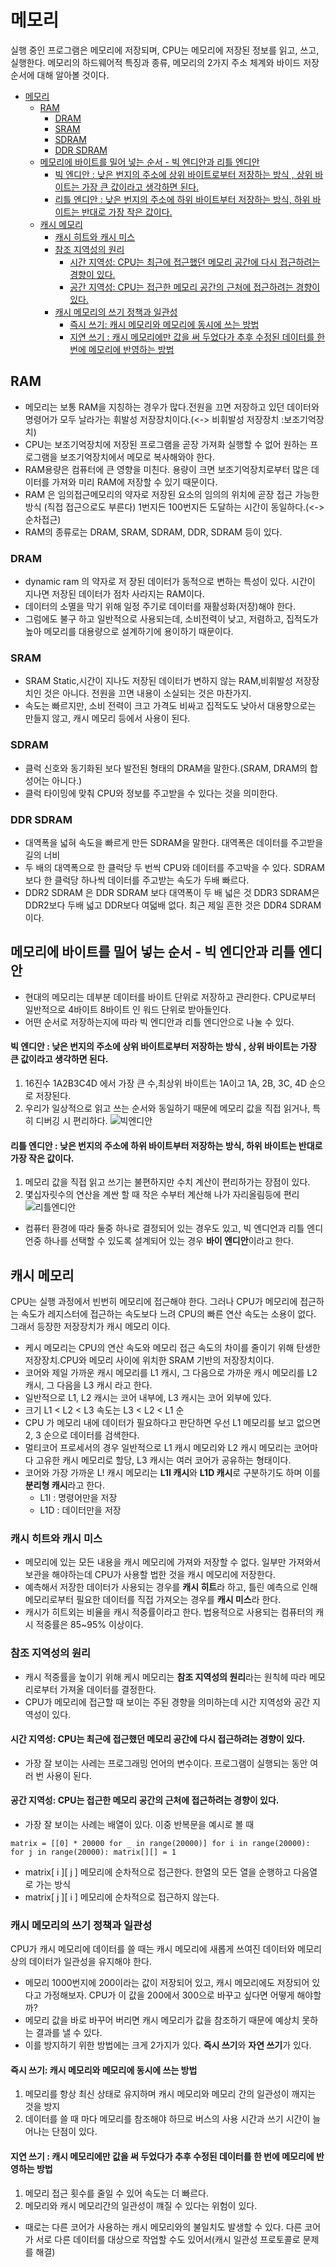 
# 메모리
실행 중인 프로그램은 메모리에 저장되며, CPU는 메모리에 저장된 정보를 읽고, 쓰고, 실행한다.
메모리의 하드웨어적 특징과 종류, 메모리의 2가지 주소 체계와 바이드 저장 순서에 대해 알아볼 것이다.

<!-- TOC -->
* [메모리](#메모리)
    * [RAM](#ram)
        * [DRAM](#dram)
        * [SRAM](#sram)
        * [SDRAM](#sdram)
        * [DDR SDRAM](#ddr-sdram)
    * [메모리에 바이트를 밀어 넣는 순서 - 빅 엔디안과 리틀 엔디안](#메모리에-바이트를-밀어-넣는-순서---빅-엔디안과-리틀-엔디안)
        * [빅 엔디안 :  낮은 번지의 주소에 상위 바이트로부터 저장하는 방식 , 상위 바이트는 가장 큰 값이라고 생각하면 된다.](#빅-엔디안--낮은-번지의-주소에-상위-바이트로부터-저장하는-방식--상위-바이트는-가장-큰-값이라고-생각하면-된다-)
        * [리틀 엔디안 : 낮은 번지의 주소에 하위 바이트부터 저장하는 방식, 하위 바이트는 반대로 가장 작은 값이다.](#리틀-엔디안--낮은-번지의-주소에-하위-바이트부터-저장하는-방식-하위-바이트는-반대로-가장-작은-값이다)
    * [캐시 메모리](#캐시-메모리)
        * [캐시 히트와 캐시 미스](#캐시-히트와-캐시-미스)
        * [참조 지역성의 원리](#참조-지역성의-원리)
            * [시간 지역성: CPU는 최근에 접근했던 메모리 공간에 다시 접근하려는 경향이 있다.](#시간-지역성-cpu는-최근에-접근했던-메모리-공간에-다시-접근하려는-경향이-있다)
            * [공간 지역성: CPU는 접근한 메모리 공간의 근처에 접근하려는 경향이 있다.](#공간-지역성-cpu는-접근한-메모리-공간의-근처에-접근하려는-경향이-있다-)
        * [캐시 메모리의 쓰기 정책과 일관성](#캐시-메모리의-쓰기-정책과-일관성)
            * [즉시 쓰기: 캐시 메모리와 메모리에 동시에 쓰는 방법](#즉시-쓰기-캐시-메모리와-메모리에-동시에-쓰는-방법)
            * [지연 쓰기 : 캐시 메모리에만 값을 써 두었다가 추후 수정된 데이터를 한 번에 메모리에 반영하는 방법](#지연-쓰기--캐시-메모리에만-값을-써-두었다가-추후-수정된-데이터를-한-번에-메모리에-반영하는-방법)
<!-- TOC -->

## RAM
- 메모리는 보통 RAM을 지칭하는 경우가 많다.전원을 끄면 저장하고 있던 데이터와 명령어가 모두 날라가는 휘발성 저장장치이다.(<-> 비휘발성 저장장치 :보조기억장치)
- CPU는 보조기억장치에 저장된 프로그램을 곧장 가져화 실행할 수 없어 원하는 프로그램을 보조기억장치에서 메모로 복사해와야 한다.
- RAM용량은 컴퓨터에 큰 영향을 미친다. 용량이 크면 보조기억장치로부터 많은 데이터를 가져와 미리 RAM에 저장할 수 있기 때문이다.
- RAM 은 임의접근메모리의 약자로 저장된 요소의 임의의 위치에 곧장 접근 가능한 방식 (직접 접근으로도 부른다) 1번지든 100번지든 도달하는 시간이 동일하다.(<->순차접근)
- RAM의 종류로는 DRAM, SRAM, SDRAM, DDR, SDRAM 등이 있다.
### DRAM
- dynamic ram 의 약자로 저 장된 데이터가 동적으로 변하는 특성이 있다. 시간이 지나면 저장된 데이터가 점차 사라지는 RAM이다.
- 데이터의 소멸을 막기 위해 일정 주기로 데이터를 재활성화(저장)해야 한다.
- 그럼에도 불구 하고 일반적으로 사용되는데, 소비전력이 낮고, 저렴하고, 집적도가 높아 메모리를 대용량으로 설계하기에 용이하기 때문이다.
### SRAM
- SRAM Static,시간이 지나도 저장된 데이터가 변하지 않는 RAM,비휘발성 저장장치인 것은 아니다. 전원을 끄면 내용이 소실되는 것은 마찬가지.
- 속도는 빠르지만, 소비 전력이 크고 가격도 비싸고 집적도도 낮아서 대용향으로는 만들지 않고, 캐시 메모리 등에서 사용이 된다.
### SDRAM
- 클럭 신호와 동기화된 보다 발전된 형태의 DRAM을 말한다.(SRAM, DRAM의 합성어는 아니다.)
- 클럭 타이밍에 맞춰 CPU와 정보를 주고받을 수 있다는 것을 의미한다.
### DDR SDRAM
- 대역폭을 넓혀 속도을 빠르게 만든 SDRAM을 말한다. 대역폭은 데이터를 주고받을 길의 너비
- 두 배의 대역폭으로 한 클럭당 두 번씩 CPU와 데이터를 주고박을 수 있다. SDRAM보다 한 클럭당 하나씩 데이터를 주고받는 속도가 두배 빠르다.
- DDR2 SDRAM 은 DDR SDRAM 보다 대역폭이 두 배 넓은 것 DDR3 SDRAM은 DDR2보다 두배 넓고 DDR보다 여덟배 없다. 최근 제일 흔한 것은 DDR4 SDRAM이다.

## 메모리에 바이트를 밀어 넣는 순서 - 빅 엔디안과 리틀 엔디안
- 현대의 메모리는 데부분 데이터를 바이트 단위로 저장하고 관리한다. CPU로부터 일반적으로 4바이트 8바이트 인 워드 단위로 받아들인다.
- 어떤 순서로 저장하는지에 따라 빅 엔디안과 리틀 엔디안으로 나눌 수 있다.
#### 빅 엔디안 :  낮은 번지의 주소에 상위 바이트로부터 저장하는 방식 , 상위 바이트는 가장 큰 값이라고 생각하면 된다. 
1. 16진수 1A2B3C4D 에서 가장 큰 수,최상위 바이트는 1A이고 1A, 2B, 3C, 4D 순으로 저장된다. 
2. 우리가 일상적으로 읽고 쓰는 순서와 동일하기 때문에 메모리 값을 직접 읽거나, 특히 디버깅 시 편리하다.
    ![빅엔디안](https://csnote.net/assets/img/arch/bigendian.png)
#### 리틀 엔디안 : 낮은 번지의 주소에 하위 바이트부터 저장하는 방식, 하위 바이트는 반대로 가장 작은 값이다.
1. 메모리 값을 직접 읽고 쓰기는 불편하지만 수치 계산이 편리하가는 장점이 있다. 
2. 몇십자릿수의 연산을 계싼 할 때 작은 수부터 계산해 나가 자리올림등에 편리
  ![리틀엔디안](https://csnote.net/assets/img/arch/littleendian.png)

- 컴퓨터 환경에 따라 둘중 하나로 결정되어 있는 경우도 있고, 빅 엔디언과 리틀 엔디언중 하나를 선택할 수 있도록 설계되어 있는 경우 **바이 엔디안**이라고 한다.
  
## 캐시 메모리
CPU는 실행 과정에서 빈번히 메모리에 접근해야 한다. 그러나 CPU가 메모리에 접근하는 속도가 레지스터에 접근하는 속도보다 느려 CPU의 빠른 연산 속도는 소용이 없다. 
그래서 등장한 저장장치가 캐시 메모리 이다.
- 케시 메모리는 CPU의 연산 속도와 메모리 접근 속도의 차이를 줄이기 위해 탄생한 저장장치.CPU와 메모리 사이에 위치한 SRAM 기반의 저장장치이다.
- 코어와 제일 가까운 캐시 메모리를 L1 캐시, 그 다음으로 가까운 캐시 메모리를 L2 캐시, 그 다음을 L3 캐시 라고 한다. 
- 일반적으로 L1, L2 캐시는 코어 내부에, L3 캐시는 코어 외부에 있다. 
- 크기 L1 < L2 < L3 속도는 L3 < L2 < L1 순 
- CPU 가 메모리 내에 데이터가 필요하다고 판단하면 우선 L1 메모리를 보고 없으면 2, 3 순으로 데이터를 검색한다.
- 멀티코어 프로세서의 경우 일반적으로 L1 캐시 메모리와 L2 캐시 메모리는 코어마다 고유한 캐시 메모리로 할당, L3 캐시는 여러 코어가 공유하는 형태이다.
- 코어와 가장 가까운 L! 캐시 메모리는 **L1I 캐시**와 **L1D 캐시**로 구분하기도 하며 이를 **분리형 캐시**라고 한다. 
  - L1I : 명령어만을 저장
  - L1D : 데이터만을 저장

### 캐시 히트와 캐시 미스
- 메모리에 있는 모든 내용을 캐시 메모리에 가져와 저장할 수 없다. 일부만 가져와서 보관을 해야하는데 CPU가 사용할 법한 것을 캐시 메모리에 저장한다.
- 예측해서 저장한 데이터가 사용되는 경우를 **캐시 히트**라 하고, 틀린 예측으로 인해 메모리로부터 필요한 데이터를 직접 가져오는 경우를 **캐시 미스**라 한다. 
- 캐시가 히트외는 비율을 캐시 적중률이라고 한다. 법용적으로 사용되는 컴퓨터의 캐시 적중률은 85~95% 이상이다.

### 참조 지역성의 원리
- 캐시 적중률을 높이기 위해 케시 메모리는 **참조 지역성의 원리**라는 원칙헤 따라 메모리로부터 가져올 데이터를 결정한다.
- CPU가 메모리에 접근할 때 보이는 주된 경향을 의미하는데 시간 지역성와 공간 지역성이 있다. 
#### 시간 지역성: CPU는 최근에 접근했던 메모리 공간에 다시 접근하려는 경향이 있다.
- 가장 잘 보이는 사레는 프로그래밍 언어의 변수이다. 프로그램이 실행되는 동안 여러 번 사용이 된다. 
#### 공간 지역성: CPU는 접근한 메모리 공간의 근처에 접근하려는 경향이 있다. 
-  가장 잘 보이는 사례는 배열이 있다. 이중 반복문을 예시로 볼 때 

`
matrix = [[0] * 20000 for _ in range(20000)]
    for i in range(20000):
         for j in range(20000):
    matrix[][] = 1
    `
 - matrix[ i ][ j ] 메모리에 순차적으로 접근한다. 한열의 모든 열을 순행하고 다음열로 가는 방식
 - matrix[ j ][ i ] 메모리에 순차적으로 접근하지 않는다. 

### 캐시 메모리의 쓰기 정책과 일관성
CPU가 캐시 메모리에 데이터를 쓸 때는 캐시 메모리에 새롭게 쓰여진 데이터와 메모리 상의 데이터가 일관성을 유지해야 한다. 
- 메모리 1000번지에 200이라는 값이 저장되어 있고, 캐시 메모리에도 저장되어 있다고 가정해보자. CPU가 이 값을 200에서 300으로 바꾸고 싶다면 어떻게 해야할까?
- 메모리 값을 바로 바꾸어 버리면 캐시 메모리가 값을 참조하기 때문에 예상치 못하는 결과를 낼 수 있다. 
- 이를 방지하기 위한 방법에는 크게 2가지가 있다. **즉시 쓰기**와 **자연 쓰기**가 있다. 
#### 즉시 쓰기: 캐시 메모리와 메모리에 동시에 쓰는 방법
1. 메모리를 항상 최신 상태로 유지하며 캐시 메모리와 메모리 간의 일관성이 깨지는 것을 방지
2. 데이터를 쓸 때 마다 메모리를 참조해야 하므로 버스의 사용 시간과 쓰기 시간이 늘어나는 단점이 있다. 
#### 지연 쓰기 : 캐시 메모리에만 값을 써 두었다가 추후 수정된 데이터를 한 번에 메모리에 반영하는 방법
1. 메모리 접근 횟수를 줄일 수 있어 속도는 더 빠르다. 
2. 메모리와 캐시 메모리간의 일관성이 꺠질 수 있다는 위험이 있다.

- 때로는 다른 코어가 사용하는 캐시 메모리와의 불일치도 발생할 수 있다. 다른 코어가 서로 다른 데이터를 대상으로 작업할 수도 있어서(캐시 일관성 프로토콜로 문제를 해결)
